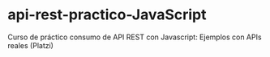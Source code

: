 # api-rest-practico-JavaScript
Curso de práctico consumo de API REST con Javascript: Ejemplos con APIs reales (Platzi)
